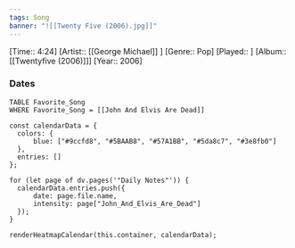```yaml
---
tags: Song  
banner: "![[Twenty Five (2006).jpg]]"
---
```

[Time:: 4:24]
[Artist:: [[George Michael]] ]
[Genre:: Pop]
[Played:: ]
[Album:: [[Twentyfive (2006)]]]
[Year:: 2006]
### Dates
````dataview
TABLE Favorite_Song
WHERE Favorite_Song = [[John And Elvis Are Dead]]
````
  ```dataviewjs
const calendarData = { 
	colors: { 
		blue: ["#9ccfd8", "#5BAAB8", "#57A1BB", "#5da8c7", "#3e8fb0"] 
	}, 
	entries: [] 
}; 

for (let page of dv.pages('"Daily Notes"')) { 
	calendarData.entries.push({ 
		date: page.file.name, 
		intensity: page["John_And_Elvis_Are_Dead"]
	}); 
} 

renderHeatmapCalendar(this.container, calendarData);
```
